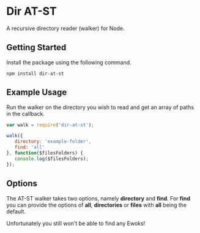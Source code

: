 # Dir AT-ST
A recursive directory reader (walker) for Node.

## Getting Started
Install the package using the following command.

```
npm install dir-at-st
```

## Example Usage
Run the walker on the directory you wish to read and get an array of paths in the callback.

```javascript
var walk = require('dir-at-st');

walk({
   directory: 'example-folder',
   find: 'all'
}, function($filesFolders) {
   console.log($filesFolders);
});
```

## Options
The AT-ST walker takes two options, namely **directory** and **find**. For **find** you can provide the options of **all**, **directories** or **files** with **all** being the default.

Unfortunately you still won't be able to find any Ewoks!
